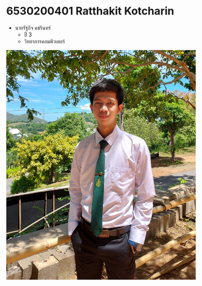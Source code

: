 # 6530200401 Ratthakit Kotcharin
- นายรัฐกิจ คชรินทร์
  - ปี 3
  - วิทยาการคอมพิวเตอร์
  
![Chill guy](/img/Chillpic.jpeg)
